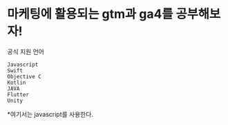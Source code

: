 # 마케팅에 활용되는 gtm과 ga4를 공부해보자!

공식 지원 언어
```
Javascript
Swift
Objective C
Kotlin
JAVA
Flutter
Unity
```
*여기서는 javascript를 사용한다.
